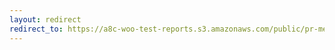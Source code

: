 ```yaml
---
layout: redirect
redirect_to: https://a8c-woo-test-reports.s3.amazonaws.com/public/pr-merge/38423/api/index.html
---
```

